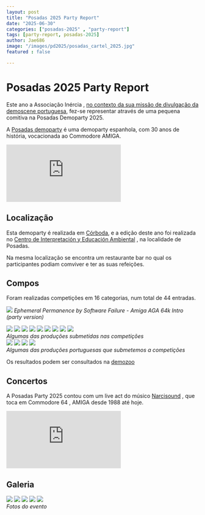 ```yaml
---
layout: post
title: "Posadas 2025 Party Report"
date: "2025-06-30"
categories: ["posadas-2025" , "party-report"]
tags: [party-report, posadas-2025]
author: Jae686
image: "/images/pd2025/posadas_cartel_2025.jpg"
featured : false

---
```


# Posadas 2025 Party Report
Este ano a Associação Inércia , [no contexto da sua missão de divulgação da demoscene portuguesa](https://inercia.pt/?viewArticle=about_us&lang=pt), fez-se representar através de uma pequena comitiva na Posadas Demoparty 2025.

A [Posadas demoparty](https://posadasparty.com/) é uma demoparty espanhola, com 30 anos de história, vocacionada ao Commodore AMIGA.

<iframe src="https://www.youtube.com/embed/TCp1obvpAcA?si=b-Kivg4Xs05IrL82" frameborder="0" allowfullscreen></iframe>

## Localização

Esta demoparty é realizada em [Córboda](https://pt.wikipedia.org/wiki/C%C3%B3rdova_(Espanha)), e a edição deste ano foi realizada no [Centro de Interpretación y Educación Ambiental](https://goo.gl/maps/AertSasvGbskYPm66) , na localidade de Posadas.

Na mesma localização se encontra um restaurante bar no qual os participantes podiam comviver e ter as suas refeições.

## Compos
Foram realizadas competições em 16 categorias, num total de 44 entradas.

![](/images/pd2025/Ephemeral_Permanence_by_Software_Failure.png)
*Ephemeral Permanence by Software Failure - Amiga AGA 64k Intro (party version)*

<div class="gallery-box">
    <div class="gallery">
      <img src="/images/pd2025/Ninjyations.png">
      <img src="/images/pd2025/Xenomorph.jpg">
      <img src="/images/pd2025/Twelve_Jokers.png">
      <img src="/images/pd2025/Boreal_Dust.png">
      <img src="/images/pd2025/PosadasChronicles.png">
      <img src="/images/pd2025/planarTunnel.png">
      <img src="/images/pd2025/Magia.png">
      <img src="/images/pd2025/Androids.png">
      <img src="/images/pd2025/inCubus.png">
    </div>
    <em> Algumas das produções submetidas nas competições</em>
  </div>

  <div class="gallery-box">
    <div class="gallery">
      <img src="/images/pd2025/apagon.png">
      <img src="/images/pd2025/inercia2025.png">
      <img src="/images/pd2025/visat01.png">
      <img src="/images/pd2025/te_gusta.gif">
    </div>
    <em> Algumas das produções portuguesas que submetemos a competições</em>
  </div>

Os resultados podem ser consultados na [demozoo](https://demozoo.org/parties/5065/)

## Concertos
A Posadas Party 2025 contou com um live act do músico  [Narcisound](https://soundcloud.com/narciso-quintana) , que toca em  Commodore 64 , AMIGA desde 1988 até hoje.

<iframe src="https://www.youtube.com/embed/fz4a6HF72s4?si=Zq03xlF5OwVa10sD" frameborder="0" allowfullscreen></iframe>


## Galeria

<div class="gallery-box">
    <div class="gallery">
      <img src="/images/pd2025/posadas_01.jpg">
      <img src="/images/pd2025/posadas_02.jpg">
      <img src="/images/pd2025/posadas_05.jpg">
      <img src="/images/pd2025/posadas_04.jpg">
      <img src="/images/pd2025/posadas_03.jpg">
    </div>
    <em>Fotos do evento</em>
  </div>

